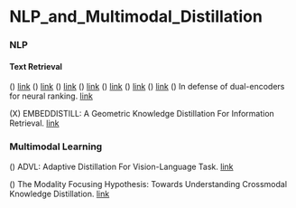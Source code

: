 # NLP_and_Multimodal_Distillation

### NLP

#### Text Retrieval

() [link]()
() [link]()
() [link]()
() [link]()
() [link]()
() [link]()
() [link]()
() In defense of dual-encoders for neural ranking. [link](https://proceedings.mlr.press/v162/menon22a/menon22a.pdf)

(X) EMBEDDISTILL: A Geometric Knowledge Distillation For Information Retrieval. [link](https://openreview.net/pdf?id=-aEuKX6zQKmr)


### Multimodal Learning

() ADVL: Adaptive Distillation For Vision-Language Task. [link](https://openreview.net/pdf?id=8-2sjUPp_YD)

() The Modality Focusing Hypothesis: Towards Understanding Crossmodal Knowledge Distillation. [link](https://openreview.net/pdf?id=w0QXrZ3N-s)

